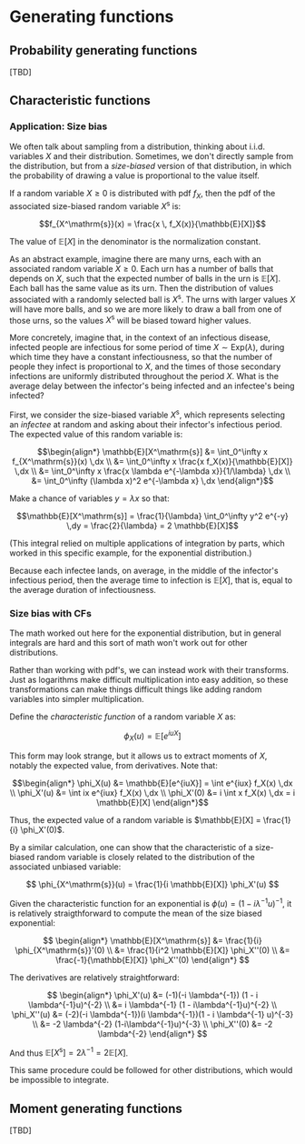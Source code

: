 # Generating functions

## Probability generating functions

[TBD]

## Characteristic functions

### Application: Size bias

We often talk about sampling from a distribution, thinking about i.i.d. variables $X$ and their distribution. Sometimes, we don't directly sample from the distribution, but from a _size-biased_ version of that distribution, in which the probability of drawing a value is proportional to the value itself.

If a random variable $X \geq 0$ is distributed with pdf $f_X$, then the pdf of the associated size-biased random variable $X^\mathrm{s}$ is:

```math
f_{X^\mathrm{s}}(x) = \frac{x \, f_X(x)}{\mathbb{E}[X]}
```

The value of $\mathbb{E}[X]$ in the denominator is the normalization constant.

As an abstract example, imagine there are many urns, each with an associated random variable $X \geq 0$. Each urn has a number of balls that depends on $X$, such that the expected number of balls in the urn is $\mathbb{E}[X]$. Each ball has the same value as its urn. Then the distribution of values associated with a randomly selected ball is $X^\mathrm{s}$. The urns with larger values $X$ will have more balls, and so we are more likely to draw a ball from one of those urns, so the values $X^\mathrm{s}$ will be biased toward higher values.

More concretely, imagine that, in the context of an infectious disease, infected people are infectious for some period of time $X \sim \mathrm{Exp}(\lambda)$, during which time they have a constant infectiousness, so that the number of people they infect is proportional to $X$, and the times of those secondary infections are uniformly distributed throughout the period $X$. What is the average delay between the infector's being infected and an infectee's being infected?

First, we consider the size-biased variable $X^\mathrm{s}$, which represents selecting an _infectee_ at random and asking about their infector's infectious period. The expected value of this random variable is:

```math
\begin{align*}
\mathbb{E}[X^\mathrm{s}] &= \int_0^\infty x f_{X^\mathrm{s}}(x) \,dx \\
&= \int_0^\infty x \frac{x f_X(x)}{\mathbb{E}[X]} \,dx \\
&= \int_0^\infty x \frac{x \lambda e^{-\lambda x}}{1/\lambda} \,dx \\
&= \int_0^\infty (\lambda x)^2 e^{-\lambda x} \,dx
\end{align*}
```

Make a chance of variables $y=\lambda x$ so that:

```math
\mathbb{E}[X^\mathrm{s}] = \frac{1}{\lambda} \int_0^\infty y^2 e^{-y} \,dy = \frac{2}{\lambda} = 2 \mathbb{E}[X]
```

(This integral relied on multiple applications of integration by parts, which worked in this specific example, for the exponential distribution.)

Because each infectee lands, on average, in the middle of the infector's infectious period, then the average time to infection is $\mathbb{E}[X]$, that is, equal to the average duration of infectiousness.

### Size bias with CFs

The math worked out here for the exponential distribution, but in general integrals are hard and this sort of math won't work out for other distributions.

Rather than working with pdf's, we can instead work with their transforms. Just as logarithms make difficult multiplication into easy addition, so these transformations can make things difficult things like adding random variables into simpler multiplication.

Define the _characteristic function_ of a random variable $X$ as:

```math
\phi_X(u) = \mathbb{E}[e^{iuX}]
```

This form may look strange, but it allows us to extract moments of $X$, notably the expected value, from derivatives. Note that:

```math
\begin{align*}
\phi_X(u) &= \mathbb{E}[e^{iuX}] = \int e^{iux} f_X(x) \,dx \\
\phi_X'(u) &= \int ix e^{iux} f_X(x) \,dx \\
\phi_X'(0) &= i \int x f_X(x) \,dx = i \mathbb{E}[X]
\end{align*}
```

Thus, the expected value of a random variable is $\mathbb{E}[X] = \frac{1}{i} \phi_X'(0)$.

By a similar calculation, one can show that the characteristic of a size-biased random variable is closely related to the distribution of the associated unbiased variable:

$$
\phi_{X^\mathrm{s}}(u) = \frac{1}{i \mathbb{E}[X]} \phi_X'(u)
$$

Given the characteristic function for an exponential is $\phi(u) = (1 - i \lambda^{-1} u)^{-1}$, it is relatively straigthforward to compute the mean of the size biased exponential:

$$
\begin{align*}
\mathbb{E}[X^\mathrm{s}] &= \frac{1}{i} \phi_{X^\mathrm{s}}'(0) \\
&= \frac{1}{i^2 \mathbb{E}[X]} \phi_X''(0) \\
&= \frac{-1}{\mathbb{E}[X]} \phi_X''(0)
\end{align*}
$$

The derivatives are relatively straightforward:

$$
\begin{align*}
\phi_X'(u) &= (-1)(-i \lambda^{-1}) (1 - i \lambda^{-1}u)^{-2} \\
&= i \lambda^{-1} (1 - i\lambda^{-1}u)^{-2} \\
\phi_X''(u) &= (-2)(-i \lambda^{-1})(i \lambda^{-1})(1 - i \lambda^{-1} u)^{-3} \\
&= -2 \lambda^{-2} (1-i\lambda^{-1}u)^{-3} \\
\phi_X''(0) &= -2 \lambda^{-2}
\end{align*}
$$

And thus $\mathbb{E}[X^\mathrm{s}] = 2 \lambda^{-1} = 2 \mathbb{E}[X]$.

This same procedure could be followed for other distributions, which would be impossible to integrate.

## Moment generating functions

[TBD]
